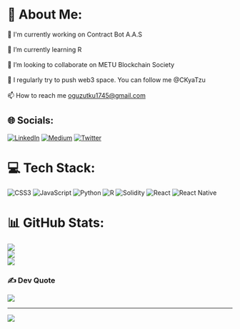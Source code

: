 # 💫 About Me:
🔭 I'm currently working on Contract Bot A.A.S<br><br>🌱 I’m currently learning R<br><br>👯 I’m looking to collaborate on METU Blockchain Society<br><br>📝 I regularly try to push web3 space. You can follow me @CKyaTzu<br><br>📫 How to reach me oguzutku1745@gmail.com


## 🌐 Socials:
[![LinkedIn](https://img.shields.io/badge/LinkedIn-%230077B5.svg?logo=linkedin&logoColor=white)](https://linkedin.com/in/https://www.linkedin.com/in/oguzutkuyildiz/) [![Medium](https://img.shields.io/badge/Medium-12100E?logo=medium&logoColor=white)](https://medium.com/@https://kyatzu.medium.com) [![Twitter](https://img.shields.io/badge/Twitter-%231DA1F2.svg?logo=Twitter&logoColor=white)](https://twitter.com/https://twitter.com/CKyaTzu) 

# 💻 Tech Stack:
![CSS3](https://img.shields.io/badge/css3-%231572B6.svg?style=flat&logo=css3&logoColor=white) ![JavaScript](https://img.shields.io/badge/javascript-%23323330.svg?style=flat&logo=javascript&logoColor=%23F7DF1E) ![Python](https://img.shields.io/badge/python-3670A0?style=flat&logo=python&logoColor=ffdd54) ![R](https://img.shields.io/badge/r-%23276DC3.svg?style=flat&logo=r&logoColor=white) ![Solidity](https://img.shields.io/badge/Solidity-%23363636.svg?style=flat&logo=solidity&logoColor=white) ![React](https://img.shields.io/badge/react-%2320232a.svg?style=flat&logo=react&logoColor=%2361DAFB) ![React Native](https://img.shields.io/badge/react_native-%2320232a.svg?style=flat&logo=react&logoColor=%2361DAFB)
# 📊 GitHub Stats:
![](https://github-readme-stats.vercel.app/api?username=oguzutku1745&theme=midnight-purple&hide_border=true&include_all_commits=true&count_private=true)<br/>
![](https://github-readme-streak-stats.herokuapp.com/?user=oguzutku1745&theme=midnight-purple&hide_border=true)<br/>
![](https://github-readme-stats.vercel.app/api/top-langs/?username=oguzutku1745&theme=midnight-purple&hide_border=true&include_all_commits=true&count_private=true&layout=compact)

### ✍️ Dev Quote
![](https://quotes-github-readme.vercel.app/api?type=horizontal&theme=tokyonight)

---
[![](https://visitcount.itsvg.in/api?id=oguzutku1745&icon=0&color=10)](https://visitcount.itsvg.in)
